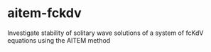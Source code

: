 # aitem-fckdv
Investigate stability of solitary wave solutions of a system of fcKdV equations using the AITEM method
